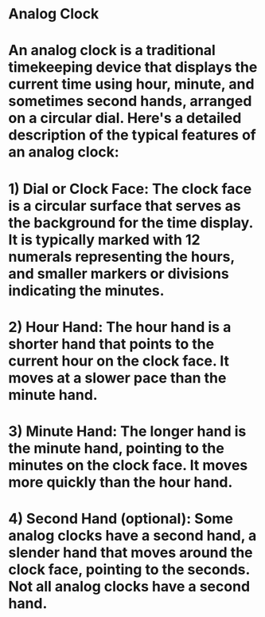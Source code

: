 # Analog Clock

# An analog clock is a traditional timekeeping device that displays the current time using hour, minute, and sometimes second hands, arranged on a circular dial. Here's a detailed description of the typical features of an analog clock:

# 1) Dial or Clock Face: The clock face is a circular surface that serves as the background for the time display. It is typically marked with 12 numerals representing the hours, and smaller markers or divisions indicating the minutes.

# 2) Hour Hand: The hour hand is a shorter hand that points to the current hour on the clock face. It moves at a slower pace than the minute hand.

# 3) Minute Hand: The longer hand is the minute hand, pointing to the minutes on the clock face. It moves more quickly than the hour hand.

# 4) Second Hand (optional): Some analog clocks have a second hand, a slender hand that moves around the clock face, pointing to the seconds. Not all analog clocks have a second hand.
